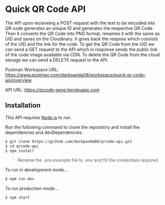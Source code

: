 # Quick QR Code API

The API upon recieveing a POST request with the text to be encoded into QR code generates an unique ID and generates the respective QR Code. Then it converts the QR Code into PNG format, renames it with the same as UID and saves on the Cloudinary. It gives back the respnse which consists of the UID and the link for the code. To get the QR Code from the UID we can send a GET request to the API which in response sends the public link of the code image available via CDN. To delete the QR Code from the cloud storage we can send a DELETE request to the API.

Postman Workspace URL: https://www.postman.com/darkpanda08/workspace/quick-qr-code-api/overview

API URL: https://qrcode-gene.herokuapp.com

## Installation

This API requires [Node.js](https://nodejs.org/) to run.

Run the following command to clone the repository and install the dependencies and devDependencies.

```sh
$ git clone https://github.com/darkpanda08/qrcode-api.git
$ cd qrcode-api
$ npm install
```
> Rename the .env.example file to .env and fill the credentials required.

To run in development mode...
```sh
$ npm run dev
```
To run production mode...

```sh
$ npm start
```

